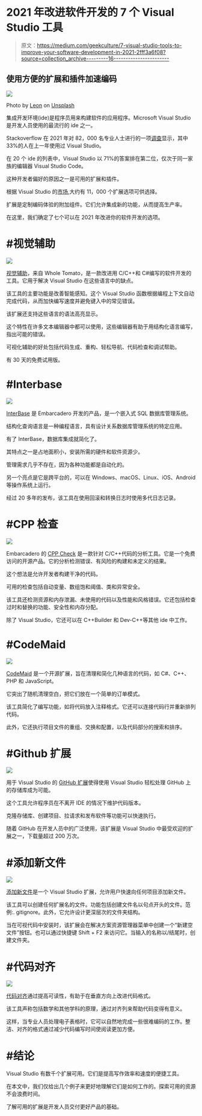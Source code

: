 # 2021 年改进软件开发的 7 个 Visual Studio 工具

> 原文：<https://medium.com/geekculture/7-visual-studio-tools-to-improve-your-software-development-in-2021-2fff3a6f08?source=collection_archive---------16----------------------->

## 使用方便的扩展和插件加速编码

![](img/80c48816f85a8ad8c09ac9cf59cd3044.png)

Photo by [Leon](https://unsplash.com/@myleon?utm_source=unsplash&utm_medium=referral&utm_content=creditCopyText) on [Unsplash](https://unsplash.com/@myleon?utm_source=unsplash&utm_medium=referral&utm_content=creditCopyText)

集成开发环境(ide)是程序员用来构建软件的应用程序。Microsoft Visual Studio 是开发人员使用的最流行的 ide 之一。

Stackoverflow 在 2021 年对 82，000 名专业人士进行的一项[调查](https://insights.stackoverflow.com/survey/2021#most-popular-technologies-new-collab-tools)显示，其中 33%的人在上一年使用过 Visual Studio。

在 20 个 ide 的列表中，Visual Studio 以 71%的答案排在第二位，仅次于同一家族的编辑器 Visual Studio Code。

这种开发者偏好的原因之一是可用的扩展和插件。

根据 Visual Studio 的[市场](https://marketplace.visualstudio.com/vs),大约有 11，000 个扩展选项可供选择。

扩展是定制编码体验的附加组件。它们允许集成新的功能，从而提高生产率。

在这里，我们确定了七个可以在 2021 年改进你的软件开发的选项。

# #视觉辅助

![](img/aa12152214f51ef09bfc36393fe4a0f1.png)

[视觉辅助](https://www.wholetomato.com/?utm_source=Medium&utm_medium=Leads%20Acquisition&utm_content=SevenVisualStudioTools2021&utm_campaign=SevenVisualStudioTools2021)，来自 Whole Tomato，是一款改进用 C/C++和 C#编写的软件开发的工具。它用于解决 Visual Studio 在这些语言中的缺点。

该工具的主要功能是改善智能感知。这个 Visual Studio 函数根据编程上下文自动完成代码，从而加快编写速度并避免键入中的常见错误。

该扩展还支持这些语言的语法高亮显示。

这个特性在许多文本编辑器中都可以使用，这些编辑器有助于用结构化语言编写，指出可能的错误。

可视化辅助的好处包括代码生成、重构、轻松导航、代码检查和调试帮助。

有 30 天的免费试用版。

# #Interbase

![](img/7b4f95aa5037ec785c5a89f20f31dd3a.png)

[InterBase](https://www.embarcadero.com/br/products/interbase?utm_source=Medium&utm_medium=Leads%20Acquisition&utm_content=SevenVisualStudioTools2021&utm_campaign=SevenVisualStudioTools2021) 是 Embarcadero 开发的产品，是一个嵌入式 SQL 数据库管理系统。

结构化查询语言是一种编程语言，具有设计关系数据库管理系统的特定应用。

有了 InterBase，数据库集成就简化了。

其特点之一是占地面积小，安装所需的硬件和软件资源少。

管理需求几乎不存在，因为各种功能都是自动化的。

另一个亮点是它是跨平台的，可以在 Windows、macOS、Linux、iOS、Android 等操作系统上运行。

经过 20 多年的发布，该工具在使用回滚和转换日志时使用多代日志记录。

# #CPP 检查

![](img/064ff426127d208bd7d0f15b902e88c6.png)

Embarcadero 的 [CPP Check](https://www.embarcadero.com/br/free-tools/cpp-check/free-download?utm_source=Medium&utm_medium=Leads%20Acquisition&utm_content=SevenVisualStudioTools2021&utm_campaign=SevenVisualStudioTools2021) 是一款针对 C/C++代码的分析工具。它是一个免费访问的开源产品。它的分析检测错误、有风险的构建和未定义的结果。

这个想法是允许开发者构建干净的代码。

可用的检查包括自动变量、数组饱和阈值、类和异常安全。

该工具还检测资源和内存泄漏、未使用的代码以及性能和风格错误。它还包括检查过时和替换的功能、安全性和内存分配。

除了 Visual Studio，它还可以在 C++Builder 和 Dev-C++等其他 ide 中工作。

# #CodeMaid

![](img/222ba5a7038da783699bb79d131fd5d4.png)

[CodeMaid](https://www.codemaid.net/) 是一个开源扩展，旨在清理和简化几种语言的代码，如 C#、C++、PHP 和 JavaScript。

它突出了随机清理空白，把它们放在一个简单的订单模式。

该工具简化了编写功能，如将代码放入注释格式。它还可以连接代码行并重新排列代码。

此外，它还执行项目文件的重组、交换和配置，以及代码部分的搜索和排序。

# #Github 扩展

![](img/d15fc02028945e59ed16c4d94bcac20c.png)

用于 Visual Studio 的 [GitHub 扩展](https://marketplace.visualstudio.com/items?itemName=GitHub.GitHubExtensionforVisualStudio)使得使用 Visual Studio 轻松处理 GitHub 上的存储库成为可能。

这个工具允许程序员在不离开 IDE 的情况下维护代码版本。

克隆存储库、创建项目、拉请求和发布软件等功能可以快速执行。

随着 GitHub 在开发人员中的广泛使用，该扩展是 Visual Studio 中最受欢迎的扩展之一，下载量超过 200 万次。

# #添加新文件

![](img/b58dc4c01864de9ee2ad042cad541067.png)

[添加新文件](https://marketplace.visualstudio.com/items?itemName=MadsKristensen.AddNewFile)是一个 Visual Studio 扩展，允许用户快速向任何项目添加新文件。

该工具可以创建任何扩展名的文件。功能包括创建文件名以句点开头的文件。范例:. gitignore。此外，它允许设计更深层次的文件夹结构。

当在可视代码中安装时，该扩展会在解决方案资源管理器菜单中创建一个“新建空文件”按钮。也可以通过快捷键 Shift + F2 来访问它。当输入的名称以/结尾时，创建文件夹。

# #代码对齐

![](img/00b0ca68bbe6b63e69d30cc52e75564e.png)

[代码对齐](https://marketplace.visualstudio.com/items?itemName=cpmcgrath.Codealignment)通过提高可读性，有助于在垂直方向上改进代码格式。

该工具声称包括数学和其他学科的原理，通过对齐列来帮助代码变得有意义。

这样，当专业人员处理电子表格时，它可以自然地完成一些很难编码的工作。整洁、对齐的格式通过减少代码编写时间使阅读更加方便。

# #结论

Visual Studio 有数千个扩展可用。它们是提高写作效率和速度的便捷工具。

在本文中，我们仅给出几个例子来更好地理解它们是如何工作的。探索可用的资源不会浪费时间。

了解可用的扩展是开发人员交付更好产品的基础。